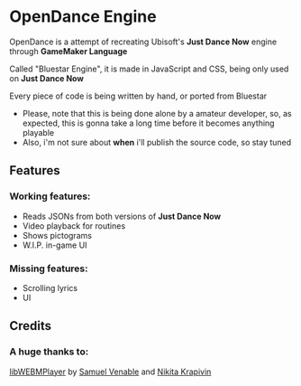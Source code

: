 # OpenDance Engine
OpenDance is a attempt of recreating Ubisoft's **Just Dance Now** engine through **GameMaker Language**

Called "Bluestar Engine", it is made in JavaScript and CSS, being only used on **Just Dance Now**

Every piece of code is being written by hand, or ported from Bluestar

- Please, note that this is being done alone by a amateur developer, so, as expected, this is gonna take a long time before it becomes anything playable
- Also, i'm not sure about **when** i'll publish the source code, so stay tuned

## Features
### Working features:
- Reads JSONs from both versions of **Just Dance Now**
- Video playback for routines
- Shows pictograms
- W.I.P. in-game UI

### Missing features:
- Scrolling lyrics
- UI

## Credits
### A huge thanks to:
[libWEBMPlayer](https://github.com/time-killer-games/libWebMPlayer) by [Samuel Venable](https://github.com/time-killer-games) and [Nikita Krapivin](https://github.com/nkrapivin)
